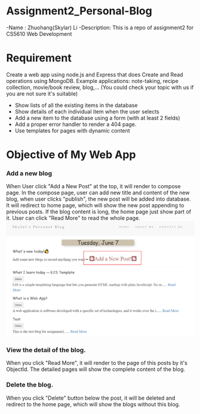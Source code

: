 # Assignment2_Personal-Blog
-Name : Zhuohang(Skylar) Li
-Description: This is a repo of assignment2 for CS5610 Web Development

<h1>
    Requirement
</h1>
<p>Create a web app using node.js and Express that does Create and Read operations using MongoDB. Example applications: note-taking, recipe collection, movie/book review, blog,... (You could check your topic with us if you are not sure it's suitable)<p>
<ul>
    <li>Show lists of all the existing items in the database</li>
    <li>Show details of each individual item when the user selects</li>
    <li>Add a new item to the database using a form (with at least 2 fields)</li>
    <li>Add a proper error handler to render a 404 page.</li>
    <li>Use templates for pages with dynamic content</li>
</ul>

<h1>Objective of My Web App</h1>
<h3>Add a new blog</h3>
When User click "Add a New Post" at the top, it will render to compose page. In the compose page, user can add new title and content
of the new blog, when user clicks "publish", the new post will be added into database. It will redirect to home page, which will show
the new post appending to previous posts.
If the blog content is long, the home page just show part of it. User can click "Read More" to read the whole page.
<img src="/public/images/demo_1.png"></img>
<h3>View the detail of the blog.</h3>
When you click "Read More", it will render to the page of this posts by it's ObjectId. The detailed pages will show the complete content
of the blog.

<h3>Delete the blog.</h3>
When you click "Delete" button below the post, it will be deleted and redirect to the home page, which will show the blogs without this 
blog.

